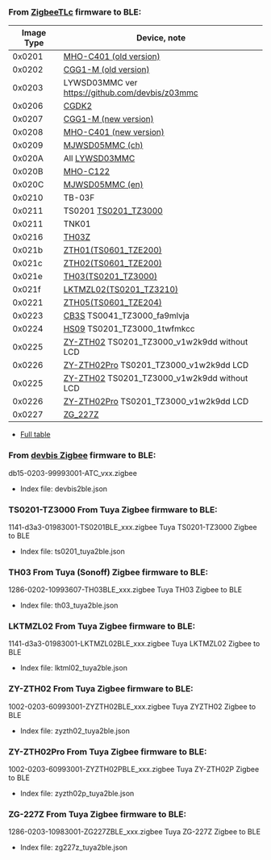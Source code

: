 
### From [ZigbeeTLc](https://github.com/pvvx/ZigbeeTLc) firmware to BLE:

|Image Type| Device, note |
| -- | -- |
| 0x0201 | [MHO-C401 (old version)](https://pvvx.github.io/MHO_C401) |
| 0x0202 | [CGG1-M (old version)](https://pvvx.github.io/CGG1) |
| 0x0203 | LYWSD03MMC ver https://github.com/devbis/z03mmc |
| 0x0206 | [CGDK2](https://pvvx.github.io/CGDK2) |
| 0x0207 | [CGG1-M (new version)](https://pvvx.github.io/CGG1_2022) |
| 0x0208 | [MHO-C401 (new version)](https://pvvx.github.io/MHO_C401N)  |
| 0x0209 | [MJWSD05MMC (ch)](https://pvvx.github.io/MJWSD05MMC) |
| 0x020A | All [LYWSD03MMC](https://pvvx.github.io/ATC_MiThermometer) |
| 0x020B | [MHO-C122](https://pvvx.github.io/MHO_C122) |
| 0x020C | [MJWSD05MMC (en)](https://pvvx.github.io/MJWSD05MMC) |
| 0x0210 | TB-03F |
| 0x0211 | TS0201 [TS0201_TZ3000](https://pvvx.github.io/TS0201_TZ3000) |
| 0x0211 | TNK01 |
| 0x0216 | [TH03Z](https://pvvx.github.io/TH03Z) |
| 0x021b | [ZTH01(TS0601_TZE200)](https://pvvx.github.io/TS0601_TZE200_zth01) |
| 0x021c | [ZTH02(TS0601_TZE200)](https://pvvx.github.io/TS0601_TZE200_zth02) |
| 0x021e | [TH03(TS0201_TZ3000)](https://pvvx.github.io/TS0201_TZ3000_TH03) |
| 0x021f | [LKTMZL02(TS0201_TZ3210)](https://pvvx.github.io/LKTMZL02) |
| 0x0221 | [ZTH05(TS0601_TZE204)](https://pvvx.github.io/TS0601_TZE204) |
| 0x0223 | [CB3S](https://pvvx.github.io/TS0041_TZ3000_fa9mlvja) TS0041_TZ3000_fa9mlvja |
| 0x0224 | [HS09](https://pvvx.github.io/TS0201_TZ3000_1twfmkcc) TS0201_TZ3000_1twfmkcc |
| 0x0225 | [ZY-ZTH02](https://github.com/pvvx/ZigbeeTLc/issues/128#issuecomment-2608399413) TS0201_TZ3000_v1w2k9dd without LCD |
| 0x0226 | [ZY-ZTH02Pro](https://pvvx.github.io/ZY-ZTH02Pro) TS0201_TZ3000_v1w2k9dd LCD |
| 0x0225 | [ZY-ZTH02](https://pvvx.github.io/ZY-ZTH02) TS0201_TZ3000_v1w2k9dd without LCD |
| 0x0226 | [ZY-ZTH02Pro](https://pvvx.github.io/ZY-ZTH02Pro) TS0201_TZ3000_v1w2k9dd LCD | 
| 0x0227 | [ZG_227Z](https://github.com/pvvx/ZigbeeTLc/issues/161) |


* [Full table](https://github.com/pvvx/pvvx.github.io/blob/master/README.md)

### From [devbis Zigbee](https://github.com/devbis/z03mmc) firmware to BLE:

db15-0203-99993001-ATC_vxx.zigbee

* Index file: devbis2ble.json

### TS0201-TZ3000 From Tuya Zigbee firmware to BLE:

1141-d3a3-01983001-TS0201BLE_xxx.zigbee Tuya TS0201-TZ3000 Zigbee to BLE

* Index file: ts0201_tuya2ble.json

### TH03 From Tuya (Sonoff) Zigbee firmware to BLE:

1286-0202-10993607-TH03BLE_xxx.zigbee  Tuya TH03 Zigbee to BLE

* Index file: th03_tuya2ble.json

### LKTMZL02 From Tuya Zigbee firmware to BLE:

1141-d3a3-01983001-LKTMZL02BLE_xxx.zigbee Tuya LKTMZL02 Zigbee to BLE

* Index file: lktml02_tuya2ble.json

### ZY-ZTH02 From Tuya Zigbee firmware to BLE:

1002-0203-60993001-ZYZTH02BLE_xxx.zigbee Tuya ZYZTH02 Zigbee to BLE

* Index file: zyzth02_tuya2ble.json

### ZY-ZTH02Pro From Tuya Zigbee firmware to BLE:

1002-0203-60993001-ZYZTH02PBLE_xxx.zigbee Tuya ZY-ZTH02P Zigbee to BLE

* Index file: zyzth02p_tuya2ble.json

### ZG-227Z From Tuya Zigbee firmware to BLE:

1286-0203-10983001-ZG227ZBLE_xxx.zigbee Tuya ZG-227Z Zigbee to BLE

* Index file: zg227z_tuya2ble.json

